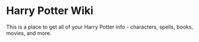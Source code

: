 # Harry Potter Wiki

This is a place to get all of your Harry Potter info - characters, spells, books, movies, and more.
